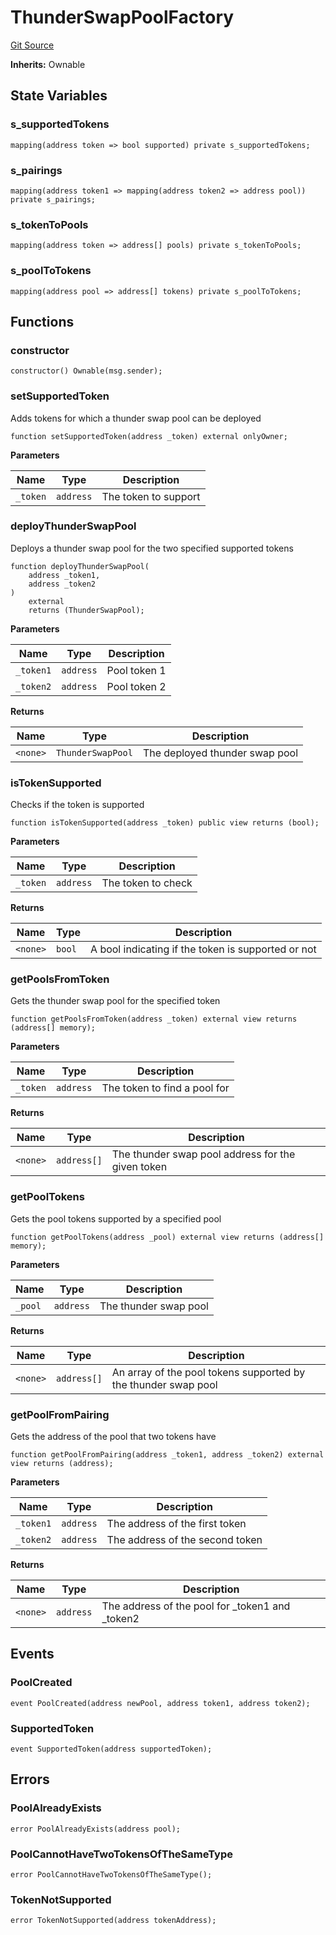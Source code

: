 # ThunderSwapPoolFactory
[Git Source](https://github.com/Sahil-Gujrati/thunder-swap/blob/c5928651e4c994aae9565d571bef4170237837f3/src/core/ThunderSwapPoolFactory.sol)

**Inherits:**
Ownable


## State Variables
### s_supportedTokens

```solidity
mapping(address token => bool supported) private s_supportedTokens;
```


### s_pairings

```solidity
mapping(address token1 => mapping(address token2 => address pool)) private s_pairings;
```


### s_tokenToPools

```solidity
mapping(address token => address[] pools) private s_tokenToPools;
```


### s_poolToTokens

```solidity
mapping(address pool => address[] tokens) private s_poolToTokens;
```


## Functions
### constructor


```solidity
constructor() Ownable(msg.sender);
```

### setSupportedToken

Adds tokens for which a thunder swap pool can be deployed


```solidity
function setSupportedToken(address _token) external onlyOwner;
```
**Parameters**

|Name|Type|Description|
|----|----|-----------|
|`_token`|`address`|The token to support|


### deployThunderSwapPool

Deploys a thunder swap pool for the two specified supported tokens


```solidity
function deployThunderSwapPool(
    address _token1,
    address _token2
)
    external
    returns (ThunderSwapPool);
```
**Parameters**

|Name|Type|Description|
|----|----|-----------|
|`_token1`|`address`|Pool token 1|
|`_token2`|`address`|Pool token 2|

**Returns**

|Name|Type|Description|
|----|----|-----------|
|`<none>`|`ThunderSwapPool`|The deployed thunder swap pool|


### isTokenSupported

Checks if the token is supported


```solidity
function isTokenSupported(address _token) public view returns (bool);
```
**Parameters**

|Name|Type|Description|
|----|----|-----------|
|`_token`|`address`|The token to check|

**Returns**

|Name|Type|Description|
|----|----|-----------|
|`<none>`|`bool`|A bool indicating if the token is supported or not|


### getPoolsFromToken

Gets the thunder swap pool for the specified token


```solidity
function getPoolsFromToken(address _token) external view returns (address[] memory);
```
**Parameters**

|Name|Type|Description|
|----|----|-----------|
|`_token`|`address`|The token to find a pool for|

**Returns**

|Name|Type|Description|
|----|----|-----------|
|`<none>`|`address[]`|The thunder swap pool address for the given token|


### getPoolTokens

Gets the pool tokens supported by a specified pool


```solidity
function getPoolTokens(address _pool) external view returns (address[] memory);
```
**Parameters**

|Name|Type|Description|
|----|----|-----------|
|`_pool`|`address`|The thunder swap pool|

**Returns**

|Name|Type|Description|
|----|----|-----------|
|`<none>`|`address[]`|An array of the pool tokens supported by the thunder swap pool|


### getPoolFromPairing

Gets the address of the pool that two tokens have


```solidity
function getPoolFromPairing(address _token1, address _token2) external view returns (address);
```
**Parameters**

|Name|Type|Description|
|----|----|-----------|
|`_token1`|`address`|The address of the first token|
|`_token2`|`address`|The address of the second token|

**Returns**

|Name|Type|Description|
|----|----|-----------|
|`<none>`|`address`|The address of the pool for _token1 and _token2|


## Events
### PoolCreated

```solidity
event PoolCreated(address newPool, address token1, address token2);
```

### SupportedToken

```solidity
event SupportedToken(address supportedToken);
```

## Errors
### PoolAlreadyExists

```solidity
error PoolAlreadyExists(address pool);
```

### PoolCannotHaveTwoTokensOfTheSameType

```solidity
error PoolCannotHaveTwoTokensOfTheSameType();
```

### TokenNotSupported

```solidity
error TokenNotSupported(address tokenAddress);
```

